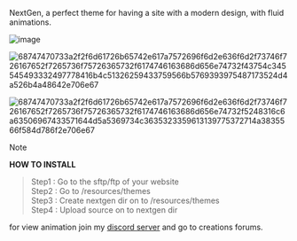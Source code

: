 NextGen, a perfect theme for having a site with a modern design, with fluid animations.

![image](https://github.com/YuketsuSh/nextgen/assets/145769608/558d5adb-c234-4d08-ba6b-3306561072a9)


![68747470733a2f2f6d61726b65742e617a7572696f6d2e636f6d2f73746f726167652f7265736f75726365732f6174746163686d656e74732f43754c345545493332497778416b4c51326259433759566b5769393975487173524d4a526b4a48642e706e67](https://github.com/YuketsuSh/nextgen/assets/145769608/f42047ec-82ab-41c3-8aae-dd38e4118a30)

![68747470733a2f2f6d61726b65742e617a7572696f6d2e636f6d2f73746f726167652f7265736f75726365732f6174746163686d656e74732f5248316c6a63506967433571644d5a5369734c3635323359613139775372714a3835566f584d786f2e706e67](https://github.com/YuketsuSh/nextgen/assets/145769608/9f6f1b6e-b2d8-447b-a778-d0dd4be1771a)

> [!NOTE]
**HOW TO INSTALL**

> Step1 : Go to the sftp/ftp of your website<br>
> Step2 : Go to <src>/resources/themes<br>
> Step3 : Create nextgen dir on to <src>/resources/themes<br>
> Step4 : Upload source on to nextgen dir<br>

for view animation join my [discord server](https://discord.gg/aegisteam) and go to creations forums.
